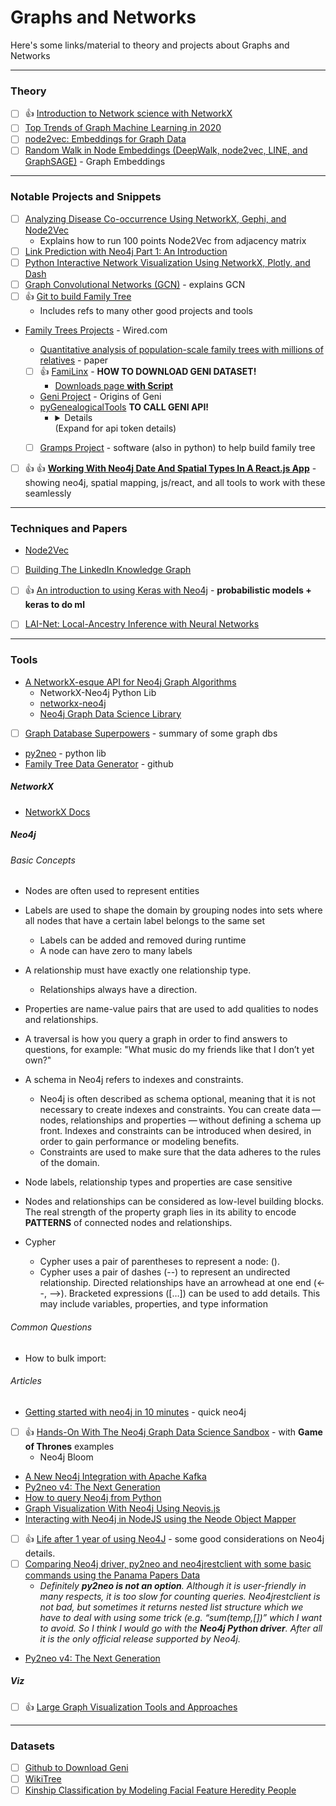 # Graphs and Networks

Here's some links/material to theory and projects about Graphs and Networks

---
### Theory
- [ ] :thumbsup: [Introduction to Network science with NetworkX](https://medium.com/python-in-plain-english/introduction-to-network-science-with-networkx-part-1-c306fc3860e0)  
- [ ] [Top Trends of Graph Machine Learning in 2020](https://towardsdatascience.com/top-trends-of-graph-machine-learning-in-2020-1194175351a3)
- [ ] [node2vec: Embeddings for Graph Data](https://towardsdatascience.com/node2vec-embeddings-for-graph-data-32a866340fef)  
- [ ] [Random Walk in Node Embeddings (DeepWalk, node2vec, LINE, and GraphSAGE)](https://medium.com/towards-artificial-intelligence/random-walk-in-node-embeddings-deepwalk-node2vec-line-and-graphsage-ca23df60e493) - Graph Embeddings

---
### Notable Projects and Snippets
- [ ] [Analyzing Disease Co-occurrence Using NetworkX, Gephi, and Node2Vec](https://medium.com/analytics-vidhya/analyzing-disease-co-occurrence-using-networkx-gephi-and-node2vec-53941da35a0f)  
  - Explains how to run 100 points Node2Vec from adjacency matrix
- [ ] [Link Prediction with Neo4j Part 1: An Introduction](https://medium.com/neo4j/link-prediction-with-neo4j-part-1-an-introduction-713aa779fd9)
- [ ] [Python Interactive Network Visualization Using NetworkX, Plotly, and Dash](https://towardsdatascience.com/python-interactive-network-visualization-using-networkx-plotly-and-dash-e44749161ed7)
- [ ] [Graph Convolutional Networks (GCN)](https://medium.com/ai-in-plain-english/graph-convolutional-networks-gcn-baf337d5cb6b) - explains GCN
- [ ] :thumbsup: [Git to build Family Tree](https://github.com/sylhare/family-tree)
  - Includes refs to many other good projects and tools
- [Family Trees Projects](https://www.wired.com/story/researchers-used-this-genealogy-site-to-build-a-13-million-person-family-tree/) - Wired.com
  - [Quantitative analysis of population-scale family trees with millions of relatives](https://science.sciencemag.org/content/360/6385/171) - paper
  - [ ] :thumbsup: [FamiLinx](http://www.familinx.org/data.html) - **HOW TO DOWNLOAD GENI DATASET!**
    - [Downloads page **with Script**](http://www.familinx.org/download.html)  
  - [Geni Project](https://www.geni.com/platform/developer/help) - Origins of Geni
  - [pyGenealogicalTools](https://pypi.org/project/pyGenealogicalTools/) **TO CALL GENI API!**
    - <details>  
        From [this site](https://github.com/geni/geni-gedcom):
        Step 2 - Get an API key from Geni
        If you want to import gedcoms, chances are you have a Geni account. If not, you'll need one. Go get one.

        Now you need to register an application for the Geni API. This is a necessary step for getting an API key. Go to the platform apps page and click '+ Register New Application'. Now fill in the information. You must fill in at least 'Name', 'Site URL', and 'Site Domain', but the values of these are not really important.

        Next, go to the Geni API explorer. You can get a magic API key here. Just click "Get Access Token" and it should give you a fancy new key. This API key can be used with your account to upload a gedcom to it.</details>  (Expand for api token details)

  - [ ] [Gramps Project](https://github.com/gramps-project/gramps) - software (also in python) to help build family tree
- [ ] :thumbsup: :thumbsup: **[Working With Neo4j Date And Spatial Types In A React.js App](https://medium.com/neo4j/working-with-neo4j-date-and-spatial-types-in-a-react-js-app-5475b5042b50)** - showing neo4j, spatial mapping, js/react, and all tools to work with these seamlessly


---
### Techniques and Papers
- [Node2Vec]()
- [ ] [Building The LinkedIn Knowledge Graph]()
- [ ] :thumbsup: [An introduction to using Keras with Neo4j](https://medium.com/octavian-ai/an-introduction-to-machine-learning-on-graph-databases-24ee502fd12e) - **probabilistic models + keras to do ml**
- [ ] [LAI-Net: Local-Ancestry Inference with Neural Networks](https://arxiv.org/abs/2004.10377)


---
### Tools
- [A NetworkX-esque API for Neo4j Graph Algorithms](https://medium.com/neo4j/experimental-a-networkx-esque-api-for-neo4j-graph-algorithms-4002baac45be)
  - NetworkX-Neo4j Python Lib 
  - [networkx-neo4j](https://github.com/neo4j-graph-analytics/networkx-neo4j)
  - [Neo4j Graph Data Science Library](https://github.com/neo4j/graph-data-science/)  
- [ ] [Graph Database Superpowers](https://medium.com/swlh/graph-database-superpowers-d6ba435954a7) - summary of some graph dbs
- [py2neo](https://py2neo.org/v3/) - python lib
- [Family Tree Data Generator](https://github.com/phohenecker/family-tree-data-gen) - github

##### NetworkX
- [NetworkX Docs](https://networkx.github.io/documentation/stable/reference/introduction.html)  

##### Neo4j

###### Basic Concepts
- Nodes are often used to represent entities
- Labels are used to shape the domain by grouping nodes into sets where all nodes that have a certain label belongs to the same set
  - Labels can be added and removed during runtime
  - A node can have zero to many labels
- A relationship must have exactly one relationship type.
  - Relationships always have a direction.
- Properties are name-value pairs that are used to add qualities to nodes and relationships.
- A traversal is how you query a graph in order to find answers to questions, for example: "What music do my friends like that I don’t yet own?"
- A schema in Neo4j refers to indexes and constraints.
  - Neo4j is often described as schema optional, meaning that it is not necessary to create indexes and constraints. You can create data — nodes, relationships and properties — without defining a schema up front. Indexes and constraints can be introduced when desired, in order to gain performance or modeling benefits.
  - Constraints are used to make sure that the data adheres to the rules of the domain.
- Node labels, relationship types and properties are case sensitive

- Nodes and relationships can be considered as low-level building blocks. The real strength of the property graph lies in its ability to encode **PATTERNS** of connected nodes and relationships. 
- Cypher
  - Cypher uses a pair of parentheses to represent a node: (). 
  - Cypher uses a pair of dashes (--) to represent an undirected relationship. Directed relationships have an arrowhead at one end (<--, -->). Bracketed expressions ([…​]) can be used to add details. This may include variables, properties, and type information

###### Common Questions
- How to bulk import: 

###### Articles
- [Getting started with neo4j in 10 minutes](https://towardsdatascience.com/getting-started-with-neo4j-in-10-minutes-94788d99cc2b) - quick neo4j
- [ ] :thumbsup: [Hands-On With The Neo4j Graph Data Science Sandbox](https://medium.com/neo4j/hands-on-with-the-neo4j-graph-data-science-sandbox-7b780be5a44f) - with **Game of Thrones** examples
  - Neo4j Bloom
- [A New Neo4j Integration with Apache Kafka](https://medium.com/neo4j/a-new-neo4j-integration-with-apache-kafka-6099c14851d2)
- [Py2neo v4: The Next Generation](https://medium.com/neo4j/py2neo-v4-2bedc8afef2)
- [How to query Neo4j from Python](https://towardsdatascience.com/neo4j-cypher-python-7a919a372be7)  
- [Graph Visualization With Neo4j Using Neovis.js](https://medium.com/neo4j/graph-visualization-with-neo4j-using-neovis-js-a2ecaaa7c379)
- [Interacting with Neo4j in NodeJS using the Neode Object Mapper](https://medium.com/neo4j/interacting-with-neo4j-in-nodejs-using-the-neode-object-mapper-3d99cb324546)
- [ ] :thumbsup: [Life after 1 year of using Neo4J](https://medium.com/hackernoon/life-after-1-year-of-using-neo4j-4eca5ce95bf5) - some good considerations on Neo4j details.
- [ ] [Comparing Neo4j driver, py2neo and neo4jrestclient with some basic commands using the Panama Papers Data](https://medium.com/@hisanor714/comparing-py2neo-and-neo4jrestclient-with-some-basic-commands-using-the-panama-papers-data-223a67bbe533)
  - *Definitely **py2neo is not an option**. Although it is user-friendly in many respects, it is too slow for counting queries. Neo4jrestclient is not bad, but sometimes it returns nested list structure which we have to deal with using some trick (e.g. “sum(temp,[])” which I want to avoid. So I think I would go with the **Neo4j Python driver**. After all it is the only official release supported by Neo4j.*
- [Py2neo v4: The Next Generation](https://medium.com/neo4j/py2neo-v4-2bedc8afef2)


##### Viz
- [ ] :thumbsup: [Large Graph Visualization Tools and Approaches](https://towardsdatascience.com/large-graph-visualization-tools-and-approaches-2b8758a1cd59)


---
### Datasets
- [ ] [Github to Download Geni](https://github.com/erlichya/geni-download)
- [ ] [WikiTree](http://proj.ise.bgu.ac.il/sns/wikitree.html)
- [ ] [Kinship Classification by Modeling Facial Feature Heredity
People](http://chenlab.ece.cornell.edu/projects/KinshipClassification/index.html)